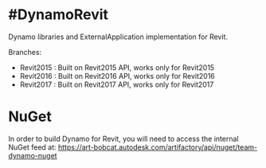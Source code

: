 #DynamoRevit
===========

Dynamo libraries and ExternalApplication implementation for Revit.

Branches:
- Revit2015 : Built on Revit2015 API, works only for Revit2015
- Revit2016 : Built on Revit2016 API, works only for Revit2016
- Revit2017 : Built on Revit2017 API, works only for Revit2017

# NuGet
In order to build Dynamo for Revit, you will need to access the internal NuGet feed at:
https://art-bobcat.autodesk.com/artifactory/api/nuget/team-dynamo-nuget

